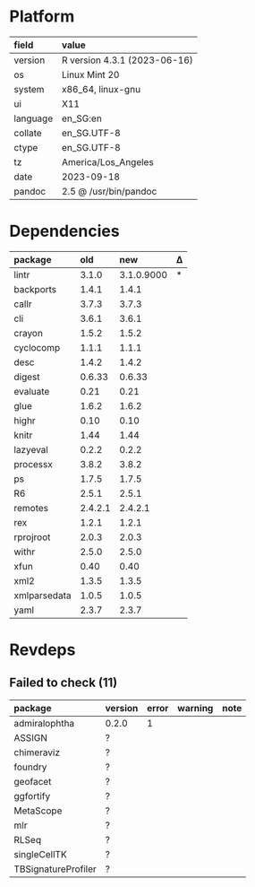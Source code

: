 # Platform

|field    |value                        |
|:--------|:----------------------------|
|version  |R version 4.3.1 (2023-06-16) |
|os       |Linux Mint 20                |
|system   |x86_64, linux-gnu            |
|ui       |X11                          |
|language |en_SG:en                     |
|collate  |en_SG.UTF-8                  |
|ctype    |en_SG.UTF-8                  |
|tz       |America/Los_Angeles          |
|date     |2023-09-18                   |
|pandoc   |2.5 @ /usr/bin/pandoc        |

# Dependencies

|package      |old     |new        |Δ  |
|:------------|:-------|:----------|:--|
|lintr        |3.1.0   |3.1.0.9000 |*  |
|backports    |1.4.1   |1.4.1      |   |
|callr        |3.7.3   |3.7.3      |   |
|cli          |3.6.1   |3.6.1      |   |
|crayon       |1.5.2   |1.5.2      |   |
|cyclocomp    |1.1.1   |1.1.1      |   |
|desc         |1.4.2   |1.4.2      |   |
|digest       |0.6.33  |0.6.33     |   |
|evaluate     |0.21    |0.21       |   |
|glue         |1.6.2   |1.6.2      |   |
|highr        |0.10    |0.10       |   |
|knitr        |1.44    |1.44       |   |
|lazyeval     |0.2.2   |0.2.2      |   |
|processx     |3.8.2   |3.8.2      |   |
|ps           |1.7.5   |1.7.5      |   |
|R6           |2.5.1   |2.5.1      |   |
|remotes      |2.4.2.1 |2.4.2.1    |   |
|rex          |1.2.1   |1.2.1      |   |
|rprojroot    |2.0.3   |2.0.3      |   |
|withr        |2.5.0   |2.5.0      |   |
|xfun         |0.40    |0.40       |   |
|xml2         |1.3.5   |1.3.5      |   |
|xmlparsedata |1.0.5   |1.0.5      |   |
|yaml         |2.3.7   |2.3.7      |   |

# Revdeps

## Failed to check (11)

|package             |version |error |warning |note |
|:-------------------|:-------|:-----|:-------|:----|
|admiralophtha       |0.2.0   |1     |        |     |
|ASSIGN              |?       |      |        |     |
|chimeraviz          |?       |      |        |     |
|foundry             |?       |      |        |     |
|geofacet            |?       |      |        |     |
|ggfortify           |?       |      |        |     |
|MetaScope           |?       |      |        |     |
|mlr                 |?       |      |        |     |
|RLSeq               |?       |      |        |     |
|singleCellTK        |?       |      |        |     |
|TBSignatureProfiler |?       |      |        |     |

